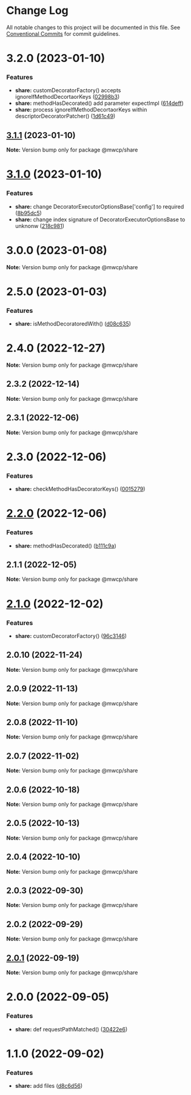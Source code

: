 # Change Log

All notable changes to this project will be documented in this file.
See [Conventional Commits](https://conventionalcommits.org) for commit guidelines.

# 3.2.0 (2023-01-10)


### Features

* **share:** customDecoratorFactory() accepts ignoreIfMethodDecortaorKeys ([02998b3](https://github.com/waitingsong/midway-components/commit/02998b3b8f9c5adc3e6a5bafac9ae0d647e80033))
* **share:** methodHasDecorated() add parameter expectImpl ([614deff](https://github.com/waitingsong/midway-components/commit/614deff351629b89a0a7e8fc76607c95fee1d28c))
* **share:** process ignoreIfMethodDecortaorKeys within descriptorDecoratorPatcher() ([1d61c49](https://github.com/waitingsong/midway-components/commit/1d61c490ebc92c0ac40e50f8cd2914251ebd9d15))





## [3.1.1](https://github.com/waitingsong/midway-components/compare/@mwcp/share@3.1.0...@mwcp/share@3.1.1) (2023-01-10)

**Note:** Version bump only for package @mwcp/share





# [3.1.0](https://github.com/waitingsong/midway-components/compare/@mwcp/share@3.0.0...@mwcp/share@3.1.0) (2023-01-10)


### Features

* **share:** change DecoratorExecutorOptionsBase['config'] to required ([8b95dc5](https://github.com/waitingsong/midway-components/commit/8b95dc52b01fe46d5b0204de7c46b8af5c5820e9))
* **share:** change index signature of DecoratorExecutorOptionsBase to unknonw ([218c981](https://github.com/waitingsong/midway-components/commit/218c981ec89fecc8cbfe2d2d949f4e1cfc3534c1))





# 3.0.0 (2023-01-08)

**Note:** Version bump only for package @mwcp/share





# 2.5.0 (2023-01-03)


### Features

* **share:** isMethodDecoratoredWith() ([d08c635](https://github.com/waitingsong/midway-components/commit/d08c6354336e5201dfd6ed4a60d3b4cd6a53c44b))





# 2.4.0 (2022-12-27)

**Note:** Version bump only for package @mwcp/share





## 2.3.2 (2022-12-14)

**Note:** Version bump only for package @mwcp/share





## 2.3.1 (2022-12-06)

**Note:** Version bump only for package @mwcp/share





# 2.3.0 (2022-12-06)


### Features

* **share:** checkMethodHasDecoratorKeys() ([0015279](https://github.com/waitingsong/midway-components/commit/00152798666bb17d6480226e4b53c93961fe04b9))





# [2.2.0](https://github.com/waitingsong/midway-components/compare/@mwcp/share@2.1.1...@mwcp/share@2.2.0) (2022-12-06)


### Features

* **share:** methodHasDecorated() ([b111c9a](https://github.com/waitingsong/midway-components/commit/b111c9aa378fdd32ae31aaee25c816698f14d29a))





## 2.1.1 (2022-12-05)

**Note:** Version bump only for package @mwcp/share





# [2.1.0](https://github.com/waitingsong/midway-components/compare/@mwcp/share@2.0.10...@mwcp/share@2.1.0) (2022-12-02)


### Features

* **share:** customDecoratorFactory() ([96c3146](https://github.com/waitingsong/midway-components/commit/96c31469ada398c6ae906c3fcbd2f1d8083ddb04))





## 2.0.10 (2022-11-24)

**Note:** Version bump only for package @mwcp/share





## 2.0.9 (2022-11-13)

**Note:** Version bump only for package @mwcp/share





## 2.0.8 (2022-11-10)

**Note:** Version bump only for package @mwcp/share





## 2.0.7 (2022-11-02)

**Note:** Version bump only for package @mwcp/share





## 2.0.6 (2022-10-18)

**Note:** Version bump only for package @mwcp/share





## 2.0.5 (2022-10-13)

**Note:** Version bump only for package @mwcp/share





## 2.0.4 (2022-10-10)

**Note:** Version bump only for package @mwcp/share





## 2.0.3 (2022-09-30)

**Note:** Version bump only for package @mwcp/share





## 2.0.2 (2022-09-29)

**Note:** Version bump only for package @mwcp/share





## [2.0.1](https://github.com/waitingsong/midway-components/compare/@mwcp/share@2.0.0...@mwcp/share@2.0.1) (2022-09-19)

**Note:** Version bump only for package @mwcp/share





# 2.0.0 (2022-09-05)


### Features

* **share:** def requestPathMatched() ([30422e6](https://github.com/waitingsong/midway-components/commit/30422e60316d4a74f164293ceccfde4dad90ad16))





# 1.1.0 (2022-09-02)


### Features

* **share:** add files ([d8c6d56](https://github.com/waitingsong/midway-components/commit/d8c6d56faaa85739555da5a289e582314dc0566b))
